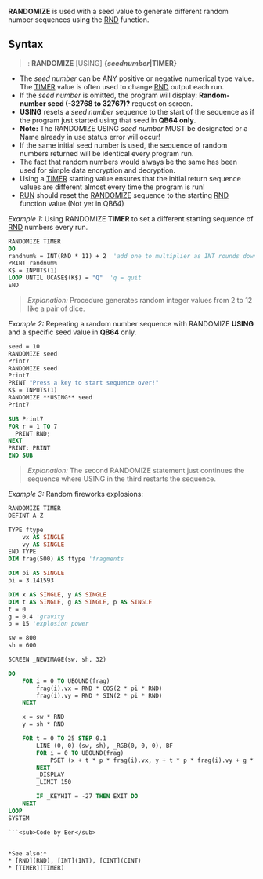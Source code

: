 **RANDOMIZE** is used with a seed value to generate different random number sequences using the [RND](RND) function.


## Syntax

> : **RANDOMIZE** [USING] **{*seednumber*|TIMER}**


* The *seed number* can be ANY positive or negative numerical type value. The [TIMER](TIMER) value is often used to change [RND](RND) output each run.
* If the *seed number* is omitted, the program will display: **Random-number seed (-32768 to 32767)?** request on screen.
* **USING** resets a *seed number* sequence to the start of the sequence as if the program just started using that seed in **QB64 only**.
* **Note:** The RANDOMIZE USING *seed number* MUST be designated or a Name already in use status error will occur! 
* If the same initial seed number is used, the sequence of random numbers returned will be identical every program run.
* The fact that random numbers would always be the same has been used for simple data encryption and decryption.
* Using a [TIMER](TIMER) starting value ensures that the initial return sequence values are different almost every time the program is run!
* [RUN](RUN) should reset the [RANDOMIZE](RANDOMIZE) sequence to the starting [RND](RND) function value.(Not yet in QB64)


*Example 1:* Using RANDOMIZE **TIMER** to set a different starting sequence of [RND](RND) numbers every run.

```vb
RANDOMIZE TIMER
DO
randnum% = INT(RND * 11) + 2  'add one to multiplier as INT rounds down and never equals 10
PRINT randnum%
K$ = INPUT$(1)
LOOP UNTIL UCASE$(K$) = "Q"  'q = quit
END 

```
> *Explanation:* Procedure generates random integer values from 2 to 12 like a pair of dice.


*Example 2:* Repeating a random number sequence with RANDOMIZE **USING** and a specific seed value in **QB64** only.

```vb
seed = 10
RANDOMIZE seed
Print7
RANDOMIZE seed
Print7
PRINT "Press a key to start sequence over!"
K$ = INPUT$(1) 
RANDOMIZE **USING** seed
Print7

SUB Print7
FOR r = 1 TO 7
  PRINT RND;
NEXT
PRINT: PRINT
END SUB 

```
>  *Explanation:* The second RANDOMIZE statement just continues the sequence where USING in the third restarts the sequence.


*Example 3:* Random fireworks explosions:

```vb
RANDOMIZE TIMER
DEFINT A-Z

TYPE ftype
    vx AS SINGLE
    vy AS SINGLE
END TYPE
DIM frag(500) AS ftype 'fragments

DIM pi AS SINGLE
pi = 3.141593

DIM x AS SINGLE, y AS SINGLE
DIM t AS SINGLE, g AS SINGLE, p AS SINGLE
t = 0
g = 0.4 'gravity
p = 15 'explosion power

sw = 800
sh = 600

SCREEN _NEWIMAGE(sw, sh, 32)

DO
    FOR i = 0 TO UBOUND(frag)
        frag(i).vx = RND * COS(2 * pi * RND)
        frag(i).vy = RND * SIN(2 * pi * RND)
    NEXT

    x = sw * RND
    y = sh * RND

    FOR t = 0 TO 25 STEP 0.1
        LINE (0, 0)-(sw, sh), _RGB(0, 0, 0), BF
        FOR i = 0 TO UBOUND(frag)
            PSET (x + t * p * frag(i).vx, y + t * p * frag(i).vy + g * t * t), _RGB(255, 255, 0)
        NEXT
        _DISPLAY
        _LIMIT 150

        IF _KEYHIT = -27 THEN EXIT DO
    NEXT
LOOP
SYSTEM

```<sub>Code by Ben</sub>


*See also:* 
* [RND](RND), [INT](INT), [CINT](CINT)
* [TIMER](TIMER)





